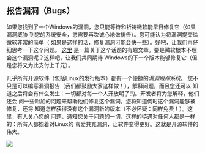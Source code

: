 <?php require("../../entete.php"); ?> <?php require("../../base.php"); ?> <?php require("../../fonctions.php"); ?>

<div id="corps">

<h2>报告漏洞（Bugs）</h2>

<p>如果您找到了一个Windows的漏洞，您只能等待和祈祷微软能早日修复它（如果漏洞威胁
到您的系统安全，您需要再次诚心地做祷告）。您可能认为将漏洞提交给微软非常的简单（
如果是这样的话，修复漏洞可能会快一些）。好吧，让我们再仔细思考一下这个问题。
<a href="http://www.oreillynet.com/mac/blog/2002/06/mission_impossible_submitting.html">这里</a>
是一篇关于这个话题的有趣文章。要是微软根本不理会这个漏洞呢？这样吧，让我们共同期待
Windows的下一个版本能够修复它（但是您将又为此支付上千元）。</p>

<p>几乎所有开源软件（包括Linux的发行版本）都有一个便捷的<i>漏洞跟踪系统</i>。
您不只是可以编写漏洞报告（我们都鼓励大家这样做！），解释问题，而且您还可以
知道之后将会有什么发生：一切都对每一个人开放明了的。开发者将为您解释，他们还会
问一些附加的问题来帮助他们修复这个漏洞。您将知道何时这个漏洞能够被修复，还将
知道怎样获得没有这个漏洞新的版本（不必怀疑：同样免费！）。这里，有人关心您的
问题，通知您关于问题的一切，这样的待遇对任何人都是一样的：所有人都抱着对Linux的
喜爱共克漏洞，让软件变得更好。这就是开源软件的伟大。</p>

<img src="Images/report_bugs_thumb.png" />

</div>


